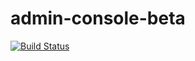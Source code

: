 # admin-console-beta

[![Build Status](https://travis-ci.org/connexta/admin-console-beta.svg?branch=master)](https://travis-ci.org/connexta/admin-console-beta)
